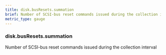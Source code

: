 ```yaml
---
title: disk.busResets.summation
brief: Number of SCSI-bus reset commands issued during the collection interval
metric_type: gauge
---
```

### disk.busResets.summation

Number of SCSI-bus reset commands issued during the collection interval